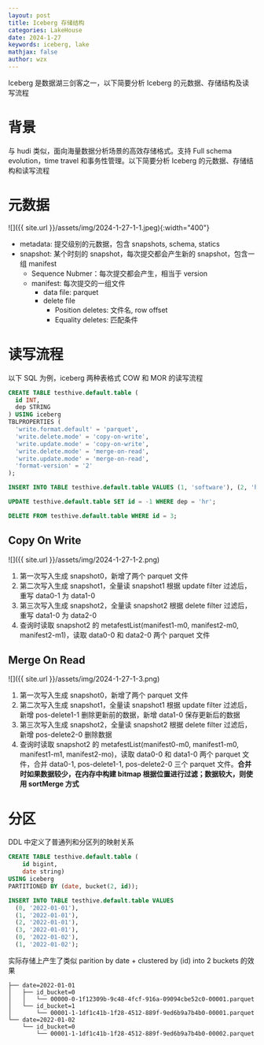 ```yaml
---
layout: post
title: Iceberg 存储结构
categories: LakeHouse
date: 2024-1-27
keywords: iceberg, lake
mathjax: false
author: wzx
---
```


Iceberg 是数据湖三剑客之一，以下简要分析 Iceberg 的元数据、存储结构及读写流程





# 背景

与 hudi 类似，面向海量数据分析场景的高效存储格式。支持 Full schema evolution，time travel 和事务性管理。以下简要分析 Iceberg 的元数据、存储结构和读写流程

# 元数据

![]({{ site.url }}/assets/img/2024-1-27-1-1.jpeg){:width="400"}

- metadata: 提交级别的元数据，包含 snapshots, schema, statics
- snapshot: 某个时刻的 snapshot，每次提交都会产生新的 snapshot，包含一组 manifest
  - Sequence Nubmer：每次提交都会产生，相当于 version
  - manifest: 每次提交的一组文件
    - data file: parquet
    - delete file
      - Position deletes: 文件名, row offset
      - Equality deletes: 匹配条件

# 读写流程

以下 SQL 为例，iceberg 两种表格式 COW 和 MOR 的读写流程

```SQL
CREATE TABLE testhive.default.table (
  id INT, 
  dep STRING
) USING iceberg
TBLPROPERTIES (
  'write.format.default' = 'parquet',
  'write.delete.mode' = 'copy-on-write',
  'write.update.mode' = 'copy-on-write',
  'write.delete.mode' = 'merge-on-read',
  'write.update.mode' = 'merge-on-read',
  'format-version' = '2'
);

INSERT INTO TABLE testhive.default.table VALUES (1, 'software'), (2, 'hr'), (3, 'hehe');

UPDATE testhive.default.table SET id = -1 WHERE dep = 'hr';

DELETE FROM testhive.default.table WHERE id = 3;
```

## Copy On Write

![]({{ site.url }}/assets/img/2024-1-27-1-2.png)

1. 第一次写入生成 snapshot0，新增了两个 parquet 文件
2. 第二次写入生成 snapshot1，全量读 snapshot1 根据 update filter 过滤后，重写 data0-1 为 data1-0
3. 第三次写入生成 snapshot2，全量读 snapshot2 根据 delete filter 过滤后，重写 data1-0 为 data2-0
4. 查询时读取 snapshot2 的 metafestList(manifest1-m0, manifest2-m0, manifest2-m1)，读取 data0-0 和 data2-0 两个 parquet 文件

## Merge On Read

![]({{ site.url }}/assets/img/2024-1-27-1-3.png)

1. 第一次写入生成 snapshot0，新增了两个 parquet 文件
2. 第二次写入生成 snapshot1，全量读 snapshot1 根据 update filter 过滤后，新增 pos-delete1-1 删除更新前的数据，新增 data1-0 保存更新后的数据
3. 第三次写入生成 snapshot2，全量读 snapshot2 根据 delete filter 过滤后，新增 pos-delete2-0 删除数据
4. 查询时读取 snapshot2 的 metafestList(manifest0-m0, manifest1-m0, manifest1-m1, manifest2-mo)，读取 data0-0 和 data1-0 两个 parquet 文件，合并 data0-1, pos-delete1-1, pos-delete2-0 三个 parquet 文件。**合并时如果数据较少，在内存中构建 bitmap 根据位置进行过滤；数据较大，则使用 sortMerge 方式**

# 分区

DDL 中定义了普通列和分区列的映射关系

```SQL
CREATE TABLE testhive.default.table (
    id bigint,
    date string)
USING iceberg
PARTITIONED BY (date, bucket(2, id));

INSERT INTO TABLE testhive.default.table VALUES 
  (0, '2022-01-01'), 
  (1, '2022-01-01'), 
  (2, '2022-01-01'), 
  (3, '2022-01-01'), 
  (0, '2022-01-02'), 
  (1, '2022-01-02');
```

实际存储上产生了类似 parition by date + clustered by (id) into 2 buckets 的效果

```text
├── date=2022-01-01
│   ├── id_bucket=0
│   │   └── 00000-0-1f12309b-9c48-4fcf-916a-09094cbe52c0-00001.parquet
│   └── id_bucket=1
│       └── 00001-1-1df1c41b-1f28-4512-889f-9ed6b9a7b4b0-00001.parquet
└── date=2022-01-02
    └── id_bucket=0
        └── 00001-1-1df1c41b-1f28-4512-889f-9ed6b9a7b4b0-00002.parquet
```
